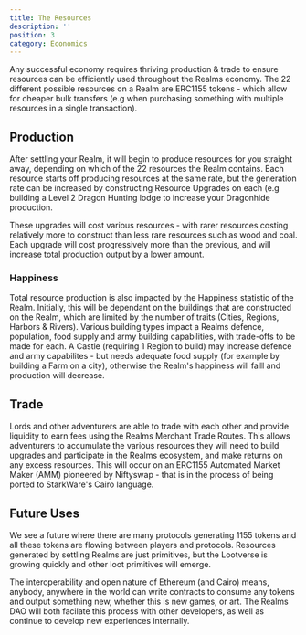 ```yaml
---
title: The Resources
description: ''
position: 3
category: Economics
---
```



Any successful economy requires thriving production & trade to ensure resources can be efficiently used throughout the Realms economy.
The 22 different possible resources on a Realm are ERC1155 tokens - which allow for cheaper bulk transfers (e.g when purchasing something with multiple resources in a single transaction).

## Production
After settling your Realm, it will begin to produce resources for you straight away, depending on which of the 22 resources the Realm contains. 
Each resource starts off producing resources at the same rate, but the generation rate can be increased by constructing Resource Upgrades on each (e.g building a Level 2 Dragon Hunting lodge to increase your Dragonhide production.

These upgrades will cost various resources - with rarer resources costing relatively more to construct than less rare resources such as wood and coal.
Each upgrade will cost progressively more than the previous, and will increase total production output by a lower amount.

### Happiness
Total resource production is also impacted by the Happiness statistic of the Realm. 
Initially, this will be dependant on the buildings that are constructed on the Realm, which are limited by the number of traits (Cities, Regions, Harbors & Rivers). 
Various building types impact a Realms defence, population, food supply and army building capabilities, with trade-offs to be made for each. A Castle (requiring 1 Region to build) may increase defence and army capabilites - but needs adequate food supply (for example by building a Farm on a city), otherwise the Realm's happiness will falll and production will decrease.

## Trade
Lords and other adventurers are able to trade with each other and provide liquidity to earn fees using the Realms Merchant Trade Routes.
This allows adventurers to accumulate the various resources they will need to build upgrades and participate in the Realms ecosystem, and make returns on any excess resources. 
This will occur on an ERC1155 Automated Market Maker (AMM) pioneered by Niftyswap - that is in the process of being ported to StarkWare's Cairo language.

## Future Uses
We see a future where there are many protocols generating 1155 tokens and all these tokens are flowing between players and protocols.
Resources generated by settling Realms are just primitives, but the Lootverse is growing quickly and other loot primitives will emerge.

The interoperability and open nature of Ethereum (and Cairo) means, anybody, anywhere in the world can write contracts to consume any tokens and output something new, whether this is new games, or art. The Realms DAO will both facilate this process with other developers, as well as continue to develop new experiences internally.
